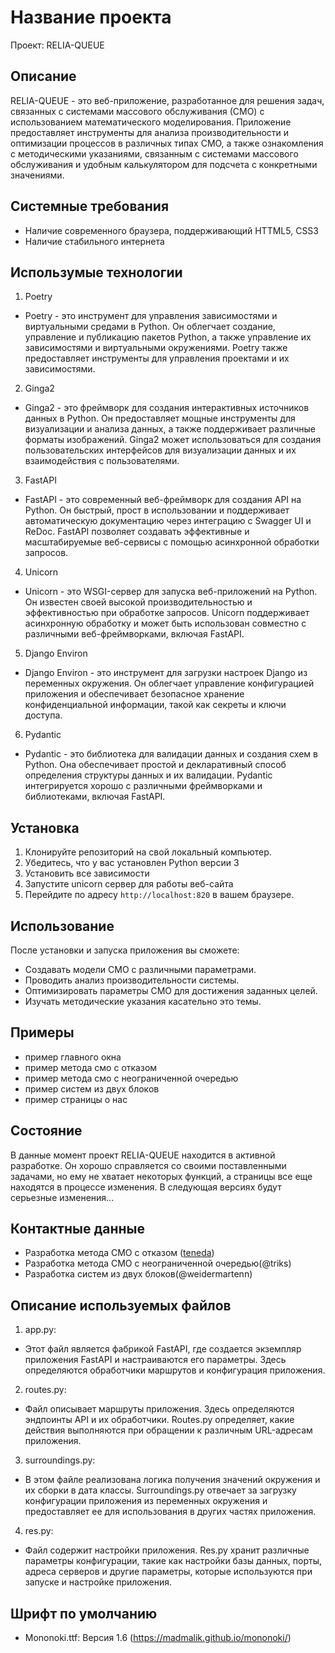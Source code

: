 # Название проекта
Проект: RELIA-QUEUE

## Описание
RELIA-QUEUE - это веб-приложение, разработанное для решения задач, связанных с системами массового обслуживания
(СМО) с использованием математического моделирования. Приложение предоставляет инструменты для анализа производительности и оптимизации процессов в различных типах СМО, а
также ознакомления с методическими указаниями, связанным с системами массового обслуживания и удобным калькулятором для подсчета с конкретными значениями.

## Системные требования
- Наличие современного браузера, поддерживающий HTTML5, CSS3
- Наличие стабильного интернета

## Использумые технологии
1. Poetry
-    Poetry - это инструмент для управления зависимостями и виртуальными средами в Python. Он облегчает создание, управление и публикацию пакетов Python, а также управление их зависимостями и виртуальными окружениями. Poetry также предоставляет инструменты для управления проектами и их зависимостями.
2. Ginga2
-    Ginga2 - это фреймворк для создания интерактивных источников данных в Python. Он предоставляет мощные инструменты для визуализации и анализа данных, а также поддерживает различные форматы изображений. Ginga2 может использоваться для создания пользовательских интерфейсов для визуализации данных и их взаимодействия с пользователями.
3. FastAPI
-    FastAPI - это современный веб-фреймворк для создания API на Python. Он быстрый, прост в использовании и поддерживает автоматическую документацию через интеграцию с Swagger UI и ReDoc. FastAPI позволяет создавать эффективные и масштабируемые веб-сервисы с помощью асинхронной обработки запросов.
4. Unicorn
-    Unicorn - это WSGI-сервер для запуска веб-приложений на Python. Он известен своей высокой производительностью и эффективностью при обработке запросов. Unicorn поддерживает асинхронную обработку и может быть использован совместно с различными веб-фреймворками, включая FastAPI.
5. Django Environ
-    Django Environ - это инструмент для загрузки настроек Django из переменных окружения. Он облегчает управление конфигурацией приложения и обеспечивает безопасное хранение конфиденциальной информации, такой как секреты и ключи доступа.
6. Pydantic
-    Pydantic - это библиотека для валидации данных и создания схем в Python. Она обеспечивает простой и декларативный способ определения структуры данных и их валидации. Pydantic интегрируется хорошо с различными фреймворками и библиотеками, включая FastAPI.

## Установка
1. Клонируйте репозиторий на свой локальный компьютер.
2. Убедитесь, что у вас установлен Python версии 3
3. Установить все зависимости
4. Запустите unicorn сервер для работы веб-сайта
5. Перейдите по адресу `http://localhost:820` в вашем браузере.

## Использование
После установки и запуска приложения вы сможете:
- Создавать модели СМО с различными параметрами.
- Проводить анализ производительности системы.
- Оптимизировать параметры СМО для достижения заданных целей.
- Изучать методические указания касательно это темы.

## Примеры 
- пример главного окна
- пример метода смо с отказом
- пример метода смо с неограниченной очередью
- пример систем из двух блоков
- пример страницы о нас

## Состояние
В данные момент проект RELIA-QUEUE находится в активной разработке. Он хорошо справляется со своими поставленными задачами, но ему не хватает некоторых функций, а страницы все еще находятся в процессе изменения. В следующая версиях будут серьезные изменения...

## Контактные данные
- Разработка метода СМО с отказом ([teneda](@teneda))
- Разработка метода СМО с неограниченной очередью(@triks)
- Разработка систем из двух блоков(@weidermartenn)

## Описание используемых файлов
1. app.py:
- Этот файл является фабрикой FastAPI, где создается экземпляр приложения FastAPI и настраиваются его параметры. Здесь определяются обработчики маршрутов и конфигурация приложения.
2. routes.py:
- Файл описывает маршруты приложения. Здесь определяются эндпоинты API и их обработчики. Routes.py определяет, какие действия выполняются при обращении к различным URL-адресам приложения.
3. surroundings.py:
- В этом файле реализована логика получения значений окружения и их сборки в дата классы. Surroundings.py отвечает за загрузку конфигурации приложения из переменных окружения и предоставляет ее для использования в других частях приложения.
4. res.py:
- Файл содержит настройки приложения. Res.py хранит различные параметры конфигурации, такие как настройки базы данных, порты, адреса серверов и другие параметры, которые используются при запуске и настройке приложения.

## Шрифт по умолчанию
- Mononoki.ttf: Версия 1.6 (https://madmalik.github.io/mononoki/) 